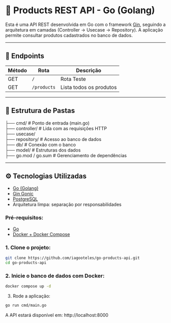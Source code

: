 # 🛒 Products REST API - Go (Golang)

Esta é uma API REST desenvolvida em Go com o framework [Gin](https://github.com/gin-gonic/gin), seguindo a arquitetura em camadas (Controller → Usecase → Repository). A aplicação permite consultar produtos cadastrados no banco de dados.

---

## 🚀 Endpoints

| Método | Rota         | Descrição               |
|--------|--------------|-------------------------|
| GET    | `/`          | Rota Teste              |
| GET    | `/products`  | Lista todos os produtos |

---

## 🧱 Estrutura de Pastas

├── cmd/ # Ponto de entrada (main.go)  
├── controller/ # Lida com as requisições HTTP  
├── usecase/   
├── repository/ # Acesso ao banco de dados  
├── db/ # Conexão com o banco  
├── model/ # Estruturas dos dados    
├── go.mod / go.sum # Gerenciamento de dependências  

---

## ⚙️ Tecnologias Utilizadas
- [Go (Golang)](https://go.dev/)
- [Gin Gonic](https://github.com/gin-gonic/gin)
- [PostgreSQL](https://www.postgresql.org/)
- Arquitetura limpa: separação por responsabilidades


### Pré-requisitos:

- [Go](https://go.dev/doc/install)
- [Docker + Docker Compose](https://docs.docker.com/get-docker/)


### 1. Clone o projeto:
```bash
git clone https://github.com/iagooteles/go-products-api.git
cd go-products-api
```

### 2. Inicie o banco de dados com Docker:
```bash
docker compose up -d
```

3. Rode a aplicação:

```bash
go run cmd/main.go
```
A API estará disponível em: http://localhost:8000